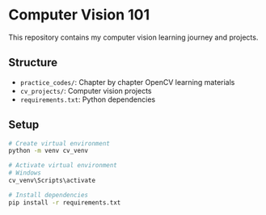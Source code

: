# Computer Vision 101

This repository contains my computer vision learning journey and projects.

## Structure
- `practice_codes/`: Chapter by chapter OpenCV learning materials
- `cv_projects/`: Computer vision projects
- `requirements.txt`: Python dependencies

## Setup
```bash
# Create virtual environment
python -m venv cv_venv

# Activate virtual environment
# Windows
cv_venv\Scripts\activate

# Install dependencies
pip install -r requirements.txt
```